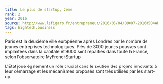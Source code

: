 ```yaml
---
title: Le plus de startup, 2ème
rank: 2
year: 2016
source: http://www.lefigaro.fr/entrepreneur/2016/05/04/09007-20160504ARTFIG00071-la-france-une-terre-fertile-pour-les-start-up.php
tags: hightech,business
---
```


Paris est la deuxième ville européenne après Londres par le nombre de jeunes entreprises technologiques. Près de 3000 jeunes pousses sont implantées dans la capitale et 9000 sont réparties dans toute la France, selon l'observatoire MyFrenchStartup.

L'État joue également un rôle crucial dans le soutien des projets innovants à leur démarrage et les mécanismes proposés sont très utilisés par les start-up. 
